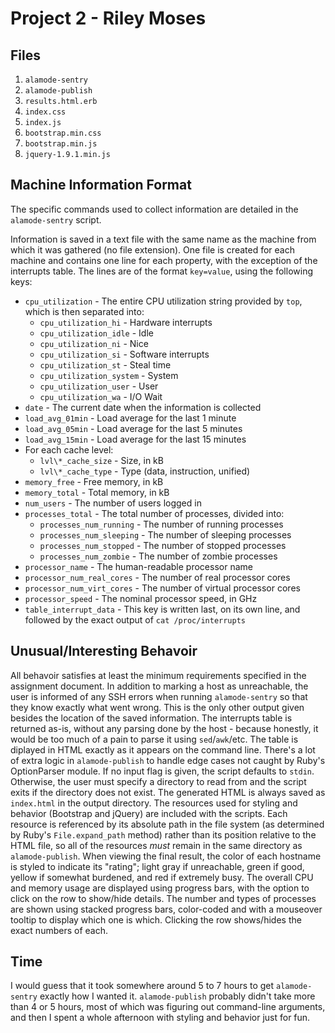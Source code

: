 Project 2 - Riley Moses
==========

Files
----------
1. `alamode-sentry`
2. `alamode-publish`
3. `results.html.erb`
4. `index.css`
5. `index.js`
6. `bootstrap.min.css`
7. `bootstrap.min.js`
8. `jquery-1.9.1.min.js`

Machine Information Format
----------
The specific commands used to collect information are detailed in the `alamode-sentry` script.

Information is saved in a text file with the same name as the machine from which it was gathered (no file extension). One file is created for each machine and contains one line for each property, with the exception of the interrupts table. The lines are of the format `key=value`, using the following keys:

* `cpu_utilization` - The entire CPU utilization string provided by `top`, which is then separated into:
	* `cpu_utilization_hi` - Hardware interrupts
	* `cpu_utilization_idle` - Idle
	* `cpu_utilization_ni` - Nice
	* `cpu_utilization_si` - Software interrupts
	* `cpu_utilization_st` - Steal time
	* `cpu_utilization_system` - System
	* `cpu_utilization_user` - User
	* `cpu_utilization_wa` - I/O Wait
* `date` - The current date when the information is collected
* `load_avg_01min` - Load average for the last 1 minute
* `load_avg_05min` - Load average for the last 5 minutes
* `load_avg_15min` - Load average for the last 15 minutes
* For each cache level:
	* `lvl\*_cache_size` - Size, in kB
	* `lvl\*_cache_type` - Type (data, instruction, unified)
* `memory_free` - Free memory, in kB
* `memory_total` - Total memory, in kB
* `num_users` - The number of users logged in
* `processes_total` - The total number of processes, divided into:
	* `processes_num_running` - The number of running processes
	* `processes_num_sleeping` - The number of sleeping processes
	* `processes_num_stopped` - The number of stopped processes
	* `processes_num_zombie` - The number of zombie processes
* `processor_name` - The human-readable processor name
* `processor_num_real_cores` - The number of real processor cores
* `processor_num_virt_cores` - The number of virtual processor cores
* `processor_speed` - The nominal processor speed, in GHz
* `table_interrupt_data` - This key is written last, on its own line, and followed by the exact output of `cat /proc/interrupts`

Unusual/Interesting Behavoir
----------
All behavoir satisfies at least the minimum requirements specified in the assignment document. In addition to marking a host as unreachable, the user is informed of any SSH errors when running `alamode-sentry` so that they know exactly what went wrong. This is the only other output given besides the location of the saved information. The interrupts table is returned as-is, without any parsing done by the host - because honestly, it would be too much of a pain to parse it using `sed`/`awk`/etc. The table is diplayed in HTML exactly as it appears on the command line. There's a lot of extra logic in `alamode-publish` to handle edge cases not caught by Ruby's OptionParser module. If no input flag is given, the script defaults to `stdin`. Otherwise, the user must specify a directory to read from and the script exits if the directory does not exist. The generated HTML is always saved as `index.html` in the output directory. The resources used for styling and behavior (Bootstrap and jQuery) are included with the scripts. Each resource is referenced by its absolute path in the file system (as determined by Ruby's `File.expand_path` method) rather than its position relative to the HTML file, so all of the resources _must_ remain in the same directory as `alamode-publish`. When viewing the final result, the color of each hostname is styled to indicate its "rating"; light gray if unreachable, green if good, yellow if somewhat burdened, and red if extremely busy. The overall CPU and memory usage are displayed using progress bars, with the option to click on the row to show/hide details. The number and types of processes are shown using stacked progress bars, color-coded and with a mouseover tooltip to display which one is which. Clicking the row shows/hides the exact numbers of each.

Time
----------
I would guess that it took somewhere around 5 to 7 hours to get `alamode-sentry` exactly how I wanted it. `alamode-publish` probably didn't take more than 4 or 5 hours, most of which was figuring out command-line arguments, and then I spent a whole afternoon with styling and behavior just for fun.